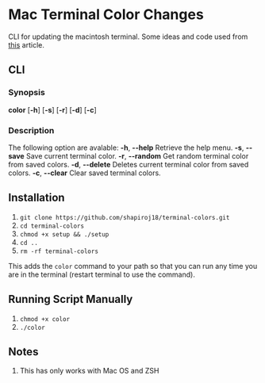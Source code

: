 # Mac Terminal Color Changes

CLI for updating the macintosh terminal. Some ideas and code used from [this](https://scriptingosx.com/2019/12/random-terminal-background-colors/) article.

## CLI
### Synopsis
**color** [**-h**] [**-s**] [**-r**] [**-d**] [**-c**]

### Description
The following option are avalable:
**-h**, **--help**
        Retrieve the help menu.
**-s**, **--save**
        Save current terminal color.
**-r**, **--random**
        Get random terminal color from saved colors.
**-d**, **--delete**
        Deletes current terminal color from saved colors.
**-c**, **--clear**
        Clear saved terminal colors.

## Installation

1. `git clone https://github.com/shapiroj18/terminal-colors.git`
2. `cd terminal-colors`
3. `chmod +x setup && ./setup`
4. `cd ..`
5. `rm -rf terminal-colors`

This adds the `color` command to your path so that you can run any time you are in the terminal (restart terminal to use the command).

## Running Script Manually
1. `chmod +x color`
2. `./color`

## Notes
1. This has only works with Mac OS and ZSH